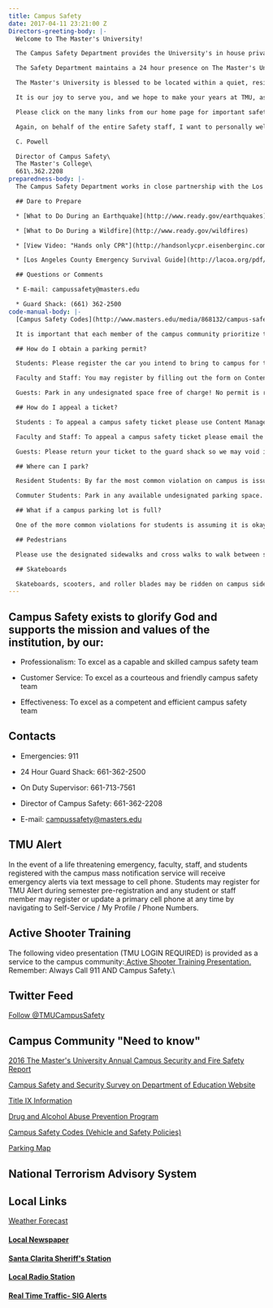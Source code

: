 ```yaml
---
title: Campus Safety
date: 2017-04-11 23:21:00 Z
Directors-greeting-body: |-
  Welcome to The Master's University!

  The Campus Safety Department provides the University's in house private security and public safety services. In addition to working full-time for the University Safety Department, many of the Safety employees are studying for the Pastorate at The Master's Seminary, also led by our President, John MacArthur. All that to say, I want you to know that you are served by a group of men who are not only concerned for your safety, but genuinely have a Pastor's heart for you to grow in Christ.

  The Safety Department maintains a 24 hour presence on The Master's University property, and the Main Security Booth is located across the street from the Gym, at the entrance to the residential housing area. You will frequently see officers walking around the campus, locking and unlocking buildings, and working within the security booth. There is also a business office located on North Campus and open during posted business hours, where you may gain assistance with any administrative business with our Department.

  The Master's University is blessed to be located within a quiet, residential community, and the Los Angeles County Sheriff's Department charts our geographical area within a low to negligible crime zone. It is not uncommon to see horses being ridden down the sides of the road from one of the many beautiful ranches, or neighbors buzzing past our campus on golf carts. There is even a historic movie studio located a ½ mile down Placerita Canyon Road where John Wayne films were made, and some Western movies are still filmed today. Please drive the side streets slowly and carefully. We work hard to maintain an excellent Christian testimony with the many homeowners that surround our campus property.

  It is our joy to serve you, and we hope to make your years at TMU, as safe and secure as we possibly can. We have a motto in the Safety Department and hope that both you and your parents embrace it. It is based on Psalm 127:1, "Unless the LORD guards the city, the watchman keeps awake in vain." We place our trust in the hands of our sovereign God, and look upon ourselves as one of many means He uses on this campus to bless and grow you, for His glory and your good.

  Please click on the many links from our home page for important safety information related to our parking and general regulations, and more!

  Again, on behalf of the entire Safety staff, I want to personally welcome you as a student of The Master's University!

  C. Powell

  Director of Campus Safety\
  The Master's College\
  661\.362.2208
preparedness-body: |-
  The Campus Safety Department works in close partnership with the Los Angeles County Fire and Sheriff's Department, who have stations within close proximity to the University. The Campus Safety Department plays one part in a larger Emergency Management Plan which the college incorporates to facilitate effective coordination of resources in any emergency. In the event of a life threatening emergency, cellular text messages to registered users will be distributed to communicate important instructions on how Faculty, Staff, and Students should respond.

  ## Dare to Prepare

  * [What to Do During an Earthquake](http://www.ready.gov/earthquakes)

  * [What to Do During a Wildfire](http://www.ready.gov/wildfires)

  * [View Video: "Hands only CPR"](http://handsonlycpr.eisenberginc.com/video/Hands-Only-Promo-English.wmv)

  * [Los Angeles County Emergency Survival Guide](http://lacoa.org/pdf/emergencysurvivalguide-lowres.pdf) \[.pdf\]\

  ## Questions or Comments

  * E-mail: campussafety@masters.edu

  * Guard Shack: (661) 362-2500
code-manual-body: |-
  [Campus Safety Codes](http://www.masters.edu/media/868132/campus-safety-codes_aug-2016.pdf "Campus Safety Codes_Aug 2016.pdf (1)")

  It is important that each member of the campus community prioritize the safety of others on the campus. The Campus Safety Codes (aka the "Vehicle Code") and updates contain the parking rules, vehicle codes, and general safety regulations for faculty, staff, students and guests at TMU. In order to assist you with complying with our regulations, we offer you the following highlights (please ensure you review the actual codes in each of these areas to ensure full compliance):

  ## How do I obtain a parking permit?

  Students: Please register the car you intend to bring to campus for the semester during pre-registration, but you may also register a car anytime by using Self-Service / Vehicle Registration (semester fee applies). Please ensure you print the registration confirmation and bring it to the guard shack in order to obtain a semester permit to affix to your vehicle (inside, lower left corner of windshield). Even if you only intend to bring a car to park on campus for one day, campus safety requires all students to obtain a temporary parking permit. You may obtain the temporary permit free of charge by stopping by the guard shack but a fourth temporary permit in one semester will result in billing for a semester registration fee. Please display the temporary permit on your driver's side dashboard.

  Faculty and Staff: You may register by filling out the form on Content Management / Staff Links / TMU Forms / Vehicle Registration Form. You may bring it by Human Resources for a semester permit. If you are borrowing a car for less than a week, faculty and staff are not required to obtain temporary passes.

  Guests: Park in any undesignated space free of charge! No permit is required.

  ## How do I appeal a ticket?

  Students : To appeal a campus safety ticket please use Content Management / My Parking Tickets within seven days of the posting of your ticket online. Unless voided, tickets will be forwarded to student accounts for billing after 30 days.

  Faculty and Staff: To appeal a campus safety ticket please email the Director of Campus Safety.

  Guests: Please return your ticket to the guard shack so we may void it and courteously inform you of our parking expectations.

  ## Where can I park?

  Resident Students: By far the most common violation on campus is issued to resident students for parking on lower campus, Monday thru Friday between 8AM-5PM. Outside these hours you are free to park on lower campus, like a commuter. While exceptions are granted to resident students with injuries or medical conditions (inquire at the guard shack), exceptions are rarely made for class/work conflicts or spending the night off campus for an evening. It is the responsibility of each student to arrange their personal schedules to comply with the parking situation. If you think your situation is out of the ordinary, you may schedule an appointment with the Director of Campus Safety. As an additional reminder: Do not leave a vehicle in a fire lane unattended by the dorms for any length of time.

  Commuter Students: Park in any available undesignated parking space. Faculty, Staff, and guests have designated and painted parking spaces but we also invite guests to use any unmarked student space (like a commuter) when visiting us.

  ## What if a campus parking lot is full?

  One of the more common violations for students is assuming it is okay to park on the side street (or wherever you choose) anytime a campus parking lot is full. To ensure compliance with fire and other state codes please only park in the striped spaces provided in each lot. Also, as a courtesy to our neighbors, faculty, staff, and students should not park on the side streets. Please allow for adequate time to use an alternate parking lot for chapel or for class in smaller commuter lots like Reese lot. During conference and other large events we require faculty, staff, and students to observe the same rules, but campus safety is not responsible for guests parking contrary to local ordinances outside our lots.

  ## Pedestrians

  Please use the designated sidewalks and cross walks to walk between sections of the campus. Please do not assume vehicles will stop but pay attention and look both ways. It is helpful if you allow cars to cross during peak crosswalk hours rather than trickling through one at a time while the car waits for 5 minutes. Remember: Do unto others! If you must walk along the road (particularly when the athletic fences are closed between the Library and North Campus for a ball game), please walk off the road and do not make vehicles drive around you in the street. This is a common frustration for the commuters and our canyon neighbors!

  ## Skateboards

  Skateboards, scooters, and roller blades may be ridden on campus sidewalks with due regard for pedestrian right of way, but there is no riding allowed on or across driveways, in parking lots, or on the adjacent roads in our community. Rule of Thumb: Skateboards cannot be ridden where cars can go. Skateboards may only be used at TMU for transportation and all 4 wheels need to stay grounded at all time. If you would like to perform those cool tricks, please do so at the local skate park using the right safety equipment (Santa Clarita Aquatic Center). The full content of this and all policies is found within the Campus Safety Codes.
---
```


## Campus Safety exists to glorify God and supports the mission and values of the institution, by our:

* Professionalism: To excel as a capable and skilled campus safety team

* Customer Service: To excel as a courteous and friendly campus safety team

* Effectiveness: To excel as a competent and efficient campus safety team

## Contacts

* Emergencies: 911

* 24 Hour Guard Shack: 661-362-2500

* On Duty Supervisor: 661-713-7561

* Director of Campus Safety: 661-362-2208

* E-mail: campussafety@masters.edu

## TMU Alert

In the event of a life threatening emergency, faculty, staff, and students registered with the campus mass notification service will receive emergency alerts via text message to cell phone. Students may register for TMU Alert during semester pre-registration and any student or staff member may register or update a primary cell phone at any time by navigating to Self-Service / My Profile / Phone Numbers.

## Active Shooter Training

The following video presentation (TMU LOGIN REQUIRED) is provided as a service to the campus community:[ Active Shooter Training Presentation.](https://mix.office.com/watch/d8mtp1ue02zp) Remember: Always Call 911 AND Campus Safety.\

## Twitter Feed

[Follow @TMUCampusSafety](https://twitter.com/TMUCampusSafety)

## Campus Community "Need to know"

[2016 The Master's University Annual Campus Security and Fire Safety Report](http://www.masters.edu/media/868280/2016-annual-security-and-fire-safety-report.pdf "2016 Annual Security and Fire Safety Report.pdf")

[Campus Safety and Security Survey on Department of Education Website](http://ope.ed.gov/security/Index.aspx)

[Title IX Information](http://www.masters.edu/financial-aid/heoa-cc-info/health-safety/title-ix-information/)

[Drug and Alcohol Abuse Prevention Program](http://www.masters.edu/financial-aid/heoa-cc-info/health-safety/drug-and-alcohol-abuse-prevention/)

[Campus Safety Codes (Vehicle and Safety Policies)](http://www.masters.edu/media/868132/campus-safety-codes_aug-2016.pdf "Campus Safety Codes_Aug 2016.pdf (1)")

[Parking Map](http://www.masters.edu/visitorinfo/parking-information/)

## National Terrorism Advisory System

## Local Links

[Weather Forecast](http://forecast.weather.gov/MapClick.php?CityName=Newhall&state=CA&site=LOX&textField1=34.3847&textField2=-118.53&e=0)

#### [Local Newspaper](http://www.the-signal.com/news/)

#### [Santa Clarita Sheriff's Station](http://shq.lasdnews.net/pages/patrolstation.aspx?id=SCT)

#### [Local Radio Station](http://www.hometownstation.com/)

#### [Real Time Traffic- SIG Alerts](http://www.sigalert.com/map.asp?Region=Greater\+Los\+Angeles)